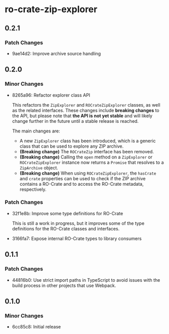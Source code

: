 # ro-crate-zip-explorer

## 0.2.1

### Patch Changes

- 9ae14d2: Improve archive source handling

## 0.2.0

### Minor Changes

- 8265a96: Refactor explorer class API

  This refactors the `ZipExplorer` and `ROCrateZipExplorer` classes, as well as the related interfaces. These changes include **breaking changes** to the API, but please note that **the API is not yet stable** and will likely change further in the future until a stable release is reached.

  The main changes are:

  - A new `ZipExplorer` class has been introduced, which is a generic class that can be used to explore any ZIP archive.
  - **(Breaking change)** The `ROCrateZip` interface has been removed.
  - **(Breaking change)** Calling the `open` method on a `ZipExplorer` or `ROCrateZipExplorer` instance now returns a `Promise` that resolves to a `ZipArchive` object.
  - **(Breaking change)** When using `ROCrateZipExplorer`, the `hasCrate` and `crate` properties can be used to check if the ZIP archive contains a RO-Crate and to access the RO-Crate metadata, respectively.

### Patch Changes

- 32f1e8b: Improve some type definitions for RO-Crate

  This is still a work in progress, but it improves some of the type definitions for the RO-Crate classes and interfaces.

- 3166fa7: Expose internal RO-Crate types to library consumers

## 0.1.1

### Patch Changes

- 44816b0: Use strict import paths in TypeScript to avoid issues with the build process in other projects that use Webpack.

## 0.1.0

### Minor Changes

- 6cc85c8: Initial release
